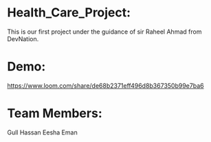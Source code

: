# Health_Care_Project:
This is our first project under the guidance of sir Raheel Ahmad from DevNation.

# Demo:
https://www.loom.com/share/de68b2371eff496d8b367350b99e7ba6

# Team Members:
Gull Hassan
Eesha Eman
